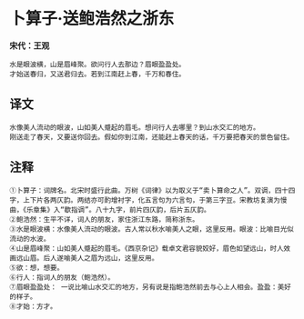 卜算子·送鲍浩然之浙东
==
**宋代：王观**

    水是眼波横，山是眉峰聚。欲问行人去那边？眉眼盈盈处。
    才始送春归，又送君归去。若到江南赶上春，千万和春住。

译文
--
    水像美人流动的眼波，山如美人蹙起的眉毛。想问行人去哪里？到山水交汇的地方。
    刚送走了春天，又要送你回去。假如你到江南，还能赶上春天的话，千万要把春天的景色留住。

注释
--
    ①卜算子：词牌名。北宋时盛行此曲。万树《词律》以为取义于“卖卜算命之人”。双调，四十四字，上下片各两仄韵。两结亦可酌增衬字，化五言句为六言句，于第三字豆。宋教坊复演为慢曲，《乐章集》入“歇指调”。八十九字，前片四仄韵，后片五仄韵。
    ②鲍浩然：生平不详，词人的朋友，家住浙江东路，简称浙东。
    ③水是眼波横：水像美人流动的眼波。古人常以秋水喻美人之眼，这里反用。眼波：比喻目光似流动的水波。
    ④山是眉峰聚：山如美人蹙起的眉毛。《西京杂记》载卓文君容貌姣好，眉色如望远山，时人效画远山眉。后人遂喻美人之眉为远山，这里反用。
    ⑤欲：想，想要。
    ⑥行人：指词人的朋友（鲍浩然）。
    ⑦眉眼盈盈处： 一说比喻山水交汇的地方，另有说是指鲍浩然前去与心上人相会。盈盈：美好的样子。
    ⑧才始：方才。